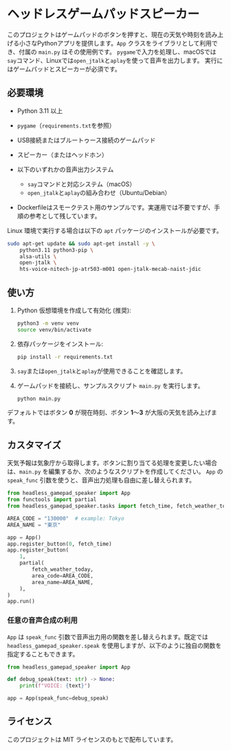 # ヘッドレスゲームパッドスピーカー

このプロジェクトはゲームパッドのボタンを押すと、現在の天気や時刻を読み上げる小さなPythonアプリを提供します。`App` クラスをライブラリとして利用でき、付属の `main.py` はその使用例です。
`pygame`で入力を処理し、macOSでは`say`コマンド、Linuxでは`open_jtalk`と`aplay`を使って音声を出力します。
実行にはゲームパッドとスピーカーが必須です。

## 必要環境

- Python 3.11 以上
- `pygame`（`requirements.txt`を参照）
- USB接続またはブルートゥース接続のゲームパッド
- スピーカー（またはヘッドホン）
- 以下のいずれかの音声出力システム
  - `say`コマンドと対応システム（macOS）
  - `open_jtalk`と`aplay`の組み合わせ（Ubuntu/Debian）

- Dockerfileはスモークテスト用のサンプルです。実運用では不要ですが、手順の参考として残しています。

 Linux 環境で実行する場合は以下の `apt` パッケージのインストールが必要です。

 ```bash
 sudo apt-get update && sudo apt-get install -y \
     python3.11 python3-pip \
     alsa-utils \
     open-jtalk \
     hts-voice-nitech-jp-atr503-m001 open-jtalk-mecab-naist-jdic
 ```

## 使い方

1. Python 仮想環境を作成して有効化 (推奨):

   ```bash
   python3 -m venv venv
   source venv/bin/activate
   ```

2. 依存パッケージをインストール:

   ```bash
   pip install -r requirements.txt
   ```
3. `say`または`open_jtalk`と`aplay`が使用できることを確認します。

4. ゲームパッドを接続し、サンプルスクリプト `main.py` を実行します。

   ```bash
   python main.py
   ```


デフォルトではボタン **0** が現在時刻、ボタン **1**〜**3** が大阪の天気を読み上げます。

## カスタマイズ

天気予報は気象庁から取得します。ボタンに割り当てる処理を変更したい場合は、`main.py` を編集するか、次のようなスクリプトを作成してください。
`App` の ``speak_func`` 引数を使うと、音声出力処理も自由に差し替えられます。

```python
from headless_gamepad_speaker import App
from functools import partial
from headless_gamepad_speaker.tasks import fetch_time, fetch_weather_today

AREA_CODE = "130000"  # example: Tokyo
AREA_NAME = "東京"

app = App()
app.register_button(0, fetch_time)
app.register_button(
    1,
    partial(
        fetch_weather_today,
        area_code=AREA_CODE,
        area_name=AREA_NAME,
    ),
)
app.run()
```

### 任意の音声合成の利用

`App` は `speak_func` 引数で音声出力用の関数を差し替えられます。既定では
`headless_gamepad_speaker.speak` を使用しますが、以下のように独自の関数を
指定することもできます。

```python
from headless_gamepad_speaker import App

def debug_speak(text: str) -> None:
    print(f"VOICE: {text}")

app = App(speak_func=debug_speak)
```

## ライセンス

このプロジェクトは MIT ライセンスのもとで配布しています。

